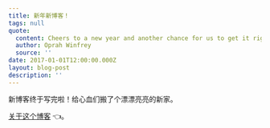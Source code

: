 ```yaml
---
title: 新年新博客！
tags: null
quote:
  content: Cheers to a new year and another chance for us to get it right.
  author: Oprah Winfrey
  source: ''
date: 2017-01-01T12:00:00.000Z
layout: blog-post
description: ''
---
```


新博客终于写完啦！给心血们搬了个漂漂亮亮的新家。

[关于这个博客](/about) :point_left:。

